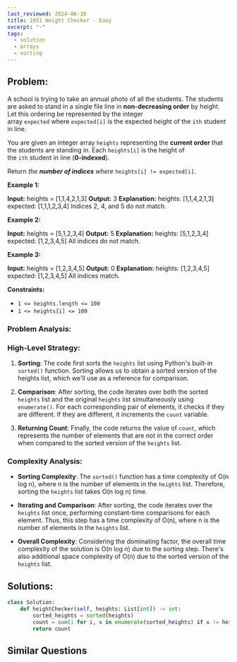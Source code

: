 ```yaml
---
last_reviewed: 2024-06-10
title: 1051 Height Checker - Easy
excerpt: "-"
tags:
  - solution
  - arrays
  - sorting
---
```

## Problem:
A school is trying to take an annual photo of all the students. The students are asked to stand in a single file line in **non-decreasing order** by height. Let this ordering be represented by the integer array `expected` where `expected[i]` is the expected height of the `ith` student in line.

You are given an integer array `heights` representing the **current order** that the students are standing in. Each `heights[i]` is the height of the `ith` student in line (**0-indexed**).

Return _the **number of indices** where_ `heights[i] != expected[i]`.

**Example 1:**

**Input:** heights = [1,1,4,2,1,3]
**Output:** 3
**Explanation:** 
heights:  [1,1,4,2,1,3]
expected: [1,1,1,2,3,4]
Indices 2, 4, and 5 do not match.

**Example 2:**

**Input:** heights = [5,1,2,3,4]
**Output:** 5
**Explanation:**
heights:  [5,1,2,3,4]
expected: [1,2,3,4,5]
All indices do not match.

**Example 3:**

**Input:** heights = [1,2,3,4,5]
**Output:** 0
**Explanation:**
heights:  [1,2,3,4,5]
expected: [1,2,3,4,5]
All indices match.

**Constraints:**

- `1 <= heights.length <= 100`
- `1 <= heights[i] <= 100`

### Problem Analysis:
### High-Level Strategy:
1. **Sorting**: The code first sorts the `heights` list using Python's built-in `sorted()` function. Sorting allows us to obtain a sorted version of the heights list, which we'll use as a reference for comparison.
  
2. **Comparison**: After sorting, the code iterates over both the sorted `heights` list and the original `heights` list simultaneously using `enumerate()`. For each corresponding pair of elements, it checks if they are different. If they are different, it increments the `count` variable.

3. **Returning Count**: Finally, the code returns the value of `count`, which represents the number of elements that are not in the correct order when compared to the sorted version of the `heights` list.

### Complexity Analysis:
- **Sorting Complexity**: The `sorted()` function has a time complexity of O(n log n), where n is the number of elements in the `heights` list. Therefore, sorting the `heights` list takes O(n log n) time.
  
- **Iterating and Comparison**: After sorting, the code iterates over the `heights` list once, performing constant-time comparisons for each element. Thus, this step has a time complexity of O(n), where n is the number of elements in the `heights` list.
  
- **Overall Complexity**: Considering the dominating factor, the overall time complexity of the solution is O(n log n) due to the sorting step. There's also additional space complexity of O(n) due to the sorted version of the `heights` list.

## Solutions:

```python
class Solution:
    def heightChecker(self, heights: List[int]) -> int:
        sorted_heights = sorted(heights)
        count = sum(1 for i, x in enumerate(sorted_heights) if x != heights[i])
        return count
```

## Similar Questions